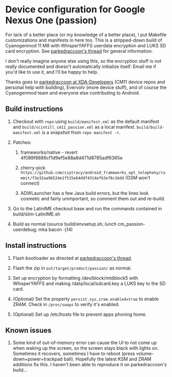 # Device configuration for Google Nexus One (passion)

For lack of a better place (or my knowledge of a better place), I put Makefile
customizations and manifests in here too.  This is a stripped-down build of Cyanogenmod 11 M8 with WhisperYAFFS userdata encryption and LUKS SD card encryption.  See [parkedraccoon's thread](http://forum.xda-developers.com/showthread.php?t=2573352) for general information.

I don't really imagine anyone else using this, so the encryption stuff is not really documented and doesn't automatically initialize itself.  Email me if you'd like to use it, and I'll be happy to help.

Thanks goes to [parkedraccoon at XDA-Developers](http://forum.xda-developers.com/member.php?u=4861589) (CM11 device repos and personal help with building), Evervolv (more device stuff), and of course the Cyanogenmod team and everyone else contributing to Android.

## Build instructions

1. Checkout with `repo` using `build/manifest.xml` as the default manifest and `build/scintill_cm11_passion.xml` as a local manifest.  `build/build-manifest.xml` is a snapshot from `repo manifest -r`.

2. Patches:

	1. frameworks/native - revert 4f089f8886cf1d9ef5e88a8d471d8785adf6365e

	2. cherry-pick `https://github.com/csytracy/android_frameworks_opt_telephony/commit/f3e32aa9b524e1f515e64ddf4314ef63ef8c16dd` (GSM won't connect)

	3. ADWLauncher has a few Java build errors, but the lines look cosmetic and fairly unimportant, so
	 comment them out and re-build.

3. Go to the LatinIME checkout base and run the commands contained in build/slim-LatinIME.sh

4. Build as normal (source build/envsetup.sh; lunch cm\_passion-userdebug; mka bacon -j14)

## Install instructions

1. Flash bootloader as directed at [parkedraccoon's thread](http://forum.xda-developers.com/showthread.php?t=2573352).

2. Flash the zip in `out/target/product/passion/` as normal.

3. Set up encryption by formatting /dev/block/mtdblock5 with WhisperYAFFS and making /data/local/sdcard.key a LUKS key to the SD card.

4. (Optional) Set the property `persist.sys.zram.enabled=true` to enable ZRAM.  Check in `/proc/swaps` to verify it's enabled.

5. (Optional) Set up /etc/hosts file to prevent apps phoning home.

## Known issues

1. Some kind of out-of-memory error can cause the UI to not come up when waking up the screen, so the screen stays black with lights on.  Sometimes it recovers, sometimes I have to reboot (press volume-down+power+trackpad ball).  Hopefully the latest KSM and ZRAM additions fix this.  I haven't been able to reproduce it on parkedraccoon's build...
